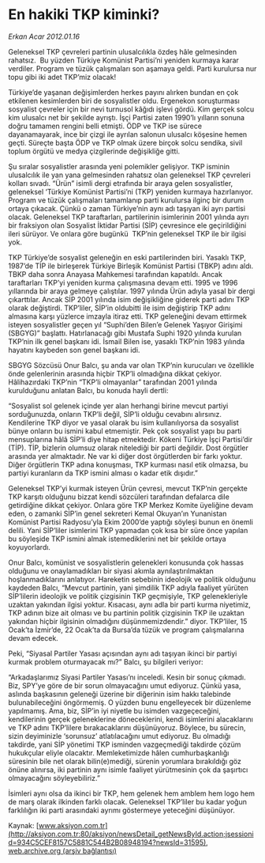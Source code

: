 # En hakiki TKP kiminki?

*Erkan Acar 2012.01.16*

<font class="agenda2NewsSpot">
 Geleneksel TKP çevreleri partinin ulusalcılıkla özdeş hâle gelmesinden rahatsız.  Bu yüzden Türkiye Komünist Partisi’ni yeniden kurmaya karar verdiler. Program ve tüzük çalışmaları son aşamaya geldi. Parti kurulursa nur topu gibi iki adet TKP’miz olacak!
</font>
<font class="newsDetail">
 <p>
  Türkiye’de yaşanan değişimlerden herkes payını alırken bundan en çok etkilenen kesimlerden biri de sosyalistler oldu. Ergenekon soruşturması sosyalist çevreler için bir nevi turnusol kâğıdı işlevi gördü. Kim gerçek solcu kim ulusalcı net bir şekilde ayrıştı. İşçi Partisi zaten 1990’lı yılların sonuna doğru tamamen rengini belli etmişti. ÖDP ve TKP ise sürece dayanamayarak, ince bir çizgi ile ayrılan salonun ulusalcı köşesine hemen geçti. Süreçte başta ÖDP ve TKP olmak üzere birçok solcu sendika, sivil toplum örgütü ve medya çizgilerinde değişikliğe gitti.
 </p>
 <p>
  Şu sıralar sosyalistler arasında yeni polemikler gelişiyor. TKP isminin ulusalcılık ile yan yana gelmesinden rahatsız olan geleneksel TKP çevreleri kolları sıvadı. “Ürün” isimli dergi etrafında bir araya gelen sosyalistler, geleneksel ‘Türkiye Komünist Partisi’ni (TKP) yeniden kurmaya hazırlanıyor. Program ve tüzük çalışmaları tamamlanıp parti kurulursa ilginç bir durum ortaya çıkacak. Çünkü o zaman Türkiye’nin aynı adı taşıyan iki ayrı partisi olacak. Geleneksel TKP taraftarları, partilerinin isimlerinin 2001 yılında ayrı bir fraksiyon olan Sosyalist İktidar Partisi (SİP) çevresince ele geçirildiğini ileri sürüyor. Ve onlara göre bugünkü  TKP’nin geleneksel TKP ile bir ilgisi yok.
 </p>
 <p>
  TKP Türkiye’de sosyalist geleneğin en eski partilerinden biri. Yasaklı TKP, 1987’de TİP ile birleşerek Türkiye Birleşik Komünist Partisi (TBKP) adını aldı. TBKP daha sonra Anayasa Mahkemesi tarafından kapatıldı. Ancak taraftarları TKP’yi yeniden kurma çalışmasına devam etti. 1995 ve 1996 yıllarında bir araya gelmeye çalıştılar. 1997 yılında Ürün adıyla yasal bir dergi çıkarttılar. Ancak SİP 2001 yılında isim değişikliğine giderek parti adını TKP olarak değiştirdi. TKP’liler, SİP’in oldubitti ile isim değiştirip TKP adını almasına karşı yüzlerce imzayla itiraz etti. TKP geleneğini devam ettirmek isteyen sosyalistler geçen yıl “Suphi’den Bilen’e Gelenek Yaşıyor Girişimi (SBGYG)” başlattı. Hatırlanacağı gibi Mustafa Suphi 1920 yılında kurulan TKP’nin ilk genel başkanı idi. İsmail Bilen ise, yasaklı TKP’nin 1983 yılında hayatını kaybeden son genel başkanı idi.
 </p>
 <p>
  SBGYG Sözcüsü Onur Balcı, şu anda var olan TKP’nin kurucuları ve özellikle önde gelenlerinin arasında hiçbir TKP’li olmadığına dikkat çekiyor. Hâlihazırdaki TKP’nin “TKP’li olmayanlar” tarafından 2001 yılında kurulduğunu anlatan Balcı, bu konuda hayli dertli:
 </p>
 <p>
  “Sosyalist sol gelenek içinde yer alan herhangi birine mevcut partiyi sorduğunuzda, onların TKP’li değil, SİP’li olduğu cevabını alırsınız. Kendilerine TKP diyor ve yasal olarak bu isim kullanılıyorsa da sosyalist bünye onların bu ismini kabul etmemiştir. Pek çok sosyalist yapı bu parti mensuplarına hâlâ SİP’li diye hitap etmektedir. Kökeni Türkiye İşçi Partisi’dir (TİP). TİP, bizlerin olumsuz olarak nitelediği bir parti değildir. Dost örgütler arasında yer almaktadır. Ne var ki diğer dost örgütlerden bir farkı yoktur. Diğer örgütlerin TKP adına konuşması, TKP kurması nasıl etik olmazsa, bu partiyi kuranların da TKP ismini alması o kadar etik dışıdır.”
 </p>
 <p>
  Geleneksel TKP’yi kurmak isteyen Ürün çevresi, mevcut TKP’nin gerçekte TKP karşıtı olduğunu bizzat kendi sözcüleri tarafından defalarca dile getirdiğine dikkat çekiyor. Onlara göre TKP Merkez Komite üyeliğine devam eden, o zamanki SİP’in genel sekreteri Kemal Okuyan’ın Yunanistan Komünist Partisi Radyosu’yla Ekim 2000’de yaptığı söyleşi bunun en önemli delili. Yani SİP’liler isimlerini TKP yapmadan çok kısa bir süre önce yapılan bu söyleşide TKP ismini almak istemediklerini net bir şekilde ortaya koyuyorlardı.
 </p>
 <p>
  Onur Balcı, komünist ve sosyalistlerin gelenekleri konusunda çok hassas olduğunu ve onaylamadıkları bir siyasi akımla aynılaştırılmaktan hoşlanmadıklarını anlatıyor. Hareketin sebebinin ideolojik ve politik olduğunu kaydeden Balcı, “Mevcut partinin, yani şimdilik TKP adıyla faaliyet yürüten SİP’lilerin ideolojik ve politik çizgisinin TKP geçmişiyle, TKP gelenekleriyle uzaktan yakından ilgisi yoktur. Kısacası, aynı adla bir parti kurma niyetimiz, TKP adının bize ait olması ve bu partinin politik çizgisinin TKP ile uzaktan yakından hiçbir ilgisinin olmadığını düşünmemizdendir.” diyor. TKP’liler, 15 Ocak’ta İzmir’de, 22 Ocak’ta da Bursa’da tüzük ve program çalışmalarına devam edecek.
 </p>
 <p>
  Peki, “Siyasal Partiler Yasası açısından aynı adı taşıyan ikinci bir partiyi kurmak problem oturmayacak mı?” Balcı, şu bilgileri veriyor:
 </p>
 <p>
  “Arkadaşlarımız Siyasi Partiler Yasası’nı inceledi. Kesin bir sonuç çıkmadı. Biz, SPY’ye göre de bir sorun olmayacağını umut ediyoruz. Çünkü yasa, aslında başkasının geleneği üzerine bir diğerinin isim hakkı talebinde bulunabileceğini öngörmemiş. O yüzden bunu engelleyecek bir düzenleme yapılmamış. Ama, biz, SİP’in iyi niyetle bu isimden vazgeçeceğini, kendilerinin gerçek geleneklerine döneceklerini, kendi isimlerini alacaklarını ve TKP adını TKP’lilere bırakacaklarını düşünüyoruz. Böylece, bu sürecin, sizin deyiminizle ‘sorunsuz’ atlatılacağını umut ediyoruz. Bu olmadığı takdirde, yani SİP yönetimi TKP isminden vazgeçmediği takdirde çözüm hukukçular eliyle olacaktır. Memleketimizde hâlen cumhurbaşkanlığı süresinin bile net olarak bilin(e)mediği, sürenin yorumlara bırakıldığı göz önüne alınırsa, iki partinin aynı isimle faaliyet yürütmesinin çok da şaşırtıcı olmayacağını söyleyebiliriz.”
 </p>
 <p>
  İsimleri aynı olsa da ikinci bir TKP, hem gelenek hem amblem hem logo hem de marş olarak ilkinden farklı olacak. Geleneksel TKP’liler bu kadar yoğun farklılığın iki parti arasındaki ayrımı göstermeye yeteceğini düşünüyor.
 </p>
</font>

Kaynak: [www.aksiyon.com.tr](http://aksiyon.com.tr:80/aksiyon/newsDetail_getNewsById.action;jsessionid=934C5CEF8157C5881C544B2B08948194?newsId=31595), [web.archive.org (arşiv bağlantısı)](http://web.archive.org/web/20120120194359/http://aksiyon.com.tr:80/aksiyon/newsDetail_getNewsById.action;jsessionid=934C5CEF8157C5881C544B2B08948194?newsId=31595)
